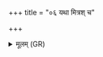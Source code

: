 +++
title = "०६ यथा मित्रश् च"

+++
<details><summary>मूलम् (GR)</summary>

यथा मित्रश् च वरुणश् च (…) ॥
</details>